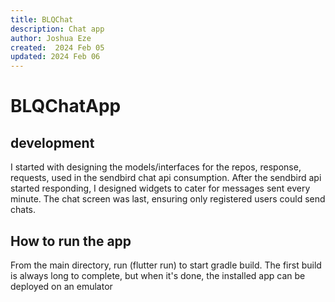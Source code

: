 ```yaml
---
title: BLQChat
description: Chat app
author: Joshua Eze
created:  2024 Feb 05
updated: 2024 Feb 06
---
```


BLQChatApp
=========

## development
I started with designing the models/interfaces for the repos, response, requests, used in the sendbird chat api consumption. After the sendbird api started responding, I designed widgets to cater for messages sent every minute. The chat screen was last, ensuring only registered users could send chats. 

## How to run the app

From the main directory, run (flutter run) to start gradle build. The first build is always long to complete, but when it's done, the installed app can be deployed on an emulator





